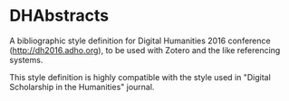 DHAbstracts
===========

A bibliographic style definition for Digital Humanities 2016 conference (http://dh2016.adho.org), to be used with Zotero and the like referencing systems. 

This style definition is highly compatible with the style used in "Digital Scholarship in the Humanities" journal.

